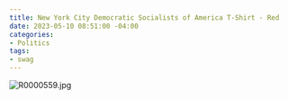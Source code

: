```yaml
---
title: New York City Democratic Socialists of America T-Shirt - Red
date: 2023-05-10 08:51:00 -04:00
categories:
- Politics
tags:
- swag
---
```


![R0000559.jpg](/uploads/R0000559.jpg)